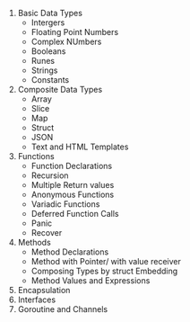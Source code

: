 1.  Basic Data Types
    - Intergers
    - Floating Point Numbers
    - Complex NUmbers
    - Booleans
    - Runes
    - Strings
    - Constants
2. Composite Data Types
    - Array
    - Slice
    - Map
    - Struct
    - JSON
    - Text and HTML Templates
3. Functions
    - Function Declarations
    - Recursion
    - Multiple Return values
    - Anonymous Functions
    - Variadic Functions
    - Deferred Function Calls
    - Panic 
    - Recover
4. Methods
    - Method Declarations
    - Method with Pointer/ with value receiver
    - Composing Types by struct Embedding
    - Method Values and Expressions
5. Encapsulation
6. Interfaces
7. Goroutine and Channels
